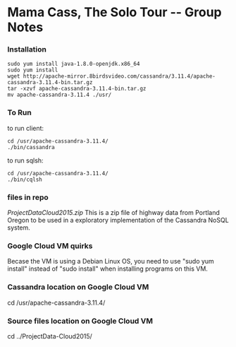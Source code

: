 # Mama Cass, The Solo Tour  --  Group Notes

### Installation
```
sudo yum install java-1.8.0-openjdk.x86_64
sudo yum install 
wget http://apache-mirror.8birdsvideo.com/cassandra/3.11.4/apache-cassandra-3.11.4-bin.tar.gz
tar -xzvf apache-cassandra-3.11.4-bin.tar.gz
mv apache-cassandra-3.11.4 ./usr/
```
### To Run
to run client:  
```
cd /usr/apache-cassandra-3.11.4/
./bin/cassandra
```

to run sqlsh:   
```
cd /usr/apache-cassandra-3.11.4/
./bin/cqlsh
```
### files in repo
_ProjectDataCloud2015.zip_
This is a zip file of highway data from Portland Oregon to be used in a exploratory implementation of the Cassandra NoSQL system.

### Google Cloud VM quirks
Becase the VM is using a Debian Linux OS, you need to use "sudo yum install" instead of "sudo install" when installing programs on this VM. 


### Cassandra location on Google Cloud VM
cd /usr/apache-cassandra-3.11.4/

### Source files location on Google Cloud VM
cd ../ProjectData-Cloud2015/
